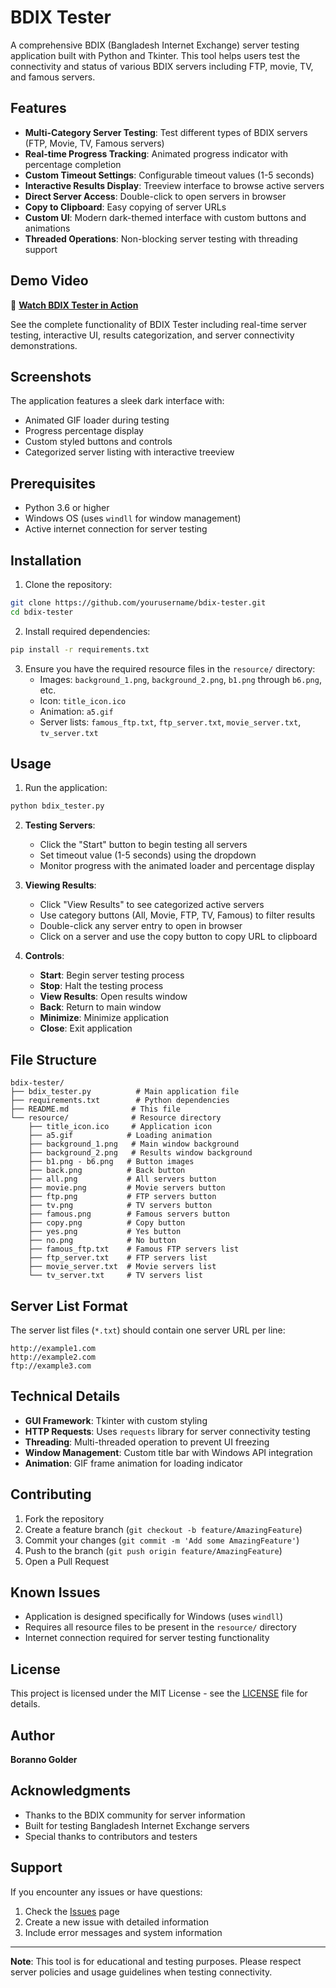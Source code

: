 # BDIX Tester

A comprehensive BDIX (Bangladesh Internet Exchange) server testing application built with Python and Tkinter. This tool helps users test the connectivity and status of various BDIX servers including FTP, movie, TV, and famous servers.

## Features

- **Multi-Category Server Testing**: Test different types of BDIX servers (FTP, Movie, TV, Famous servers)
- **Real-time Progress Tracking**: Animated progress indicator with percentage completion
- **Custom Timeout Settings**: Configurable timeout values (1-5 seconds)
- **Interactive Results Display**: Treeview interface to browse active servers
- **Direct Server Access**: Double-click to open servers in browser
- **Copy to Clipboard**: Easy copying of server URLs
- **Custom UI**: Modern dark-themed interface with custom buttons and animations
- **Threaded Operations**: Non-blocking server testing with threading support

## Demo Video

🎥 **[Watch BDIX Tester in Action](https://youtu.be/-XDYmtXMOeA)**

See the complete functionality of BDIX Tester including real-time server testing, interactive UI, results categorization, and server connectivity demonstrations.

## Screenshots

The application features a sleek dark interface with:
- Animated GIF loader during testing
- Progress percentage display
- Custom styled buttons and controls
- Categorized server listing with interactive treeview

## Prerequisites

- Python 3.6 or higher
- Windows OS (uses `windll` for window management)
- Active internet connection for server testing

## Installation

1. Clone the repository:
```bash
git clone https://github.com/yourusername/bdix-tester.git
cd bdix-tester
```

2. Install required dependencies:
```bash
pip install -r requirements.txt
```

3. Ensure you have the required resource files in the `resource/` directory:
   - Images: `background_1.png`, `background_2.png`, `b1.png` through `b6.png`, etc.
   - Icon: `title_icon.ico`
   - Animation: `a5.gif`
   - Server lists: `famous_ftp.txt`, `ftp_server.txt`, `movie_server.txt`, `tv_server.txt`

## Usage

1. Run the application:
```bash
python bdix_tester.py
```

2. **Testing Servers**:
   - Click the "Start" button to begin testing all servers
   - Set timeout value (1-5 seconds) using the dropdown
   - Monitor progress with the animated loader and percentage display

3. **Viewing Results**:
   - Click "View Results" to see categorized active servers
   - Use category buttons (All, Movie, FTP, TV, Famous) to filter results
   - Double-click any server entry to open in browser
   - Click on a server and use the copy button to copy URL to clipboard

4. **Controls**:
   - **Start**: Begin server testing process
   - **Stop**: Halt the testing process
   - **View Results**: Open results window
   - **Back**: Return to main window
   - **Minimize**: Minimize application
   - **Close**: Exit application

## File Structure

```
bdix-tester/
├── bdix_tester.py          # Main application file
├── requirements.txt        # Python dependencies
├── README.md              # This file
└── resource/              # Resource directory
    ├── title_icon.ico     # Application icon
    ├── a5.gif            # Loading animation
    ├── background_1.png   # Main window background
    ├── background_2.png   # Results window background
    ├── b1.png - b6.png   # Button images
    ├── back.png          # Back button
    ├── all.png           # All servers button
    ├── movie.png         # Movie servers button
    ├── ftp.png           # FTP servers button
    ├── tv.png            # TV servers button
    ├── famous.png        # Famous servers button
    ├── copy.png          # Copy button
    ├── yes.png           # Yes button
    ├── no.png            # No button
    ├── famous_ftp.txt    # Famous FTP servers list
    ├── ftp_server.txt    # FTP servers list
    ├── movie_server.txt  # Movie servers list
    └── tv_server.txt     # TV servers list
```

## Server List Format

The server list files (`*.txt`) should contain one server URL per line:
```
http://example1.com
http://example2.com
ftp://example3.com
```

## Technical Details

- **GUI Framework**: Tkinter with custom styling
- **HTTP Requests**: Uses `requests` library for server connectivity testing
- **Threading**: Multi-threaded operation to prevent UI freezing
- **Window Management**: Custom title bar with Windows API integration
- **Animation**: GIF frame animation for loading indicator

## Contributing

1. Fork the repository
2. Create a feature branch (`git checkout -b feature/AmazingFeature`)
3. Commit your changes (`git commit -m 'Add some AmazingFeature'`)
4. Push to the branch (`git push origin feature/AmazingFeature`)
5. Open a Pull Request

## Known Issues

- Application is designed specifically for Windows (uses `windll`)
- Requires all resource files to be present in the `resource/` directory
- Internet connection required for server testing functionality

## License

This project is licensed under the MIT License - see the [LICENSE](LICENSE) file for details.

## Author

**Boranno Golder**

## Acknowledgments

- Thanks to the BDIX community for server information
- Built for testing Bangladesh Internet Exchange servers
- Special thanks to contributors and testers

## Support

If you encounter any issues or have questions:
1. Check the [Issues](https://github.com/boranno/bdix-tester/issues) page
2. Create a new issue with detailed information
3. Include error messages and system information

---

**Note**: This tool is for educational and testing purposes. Please respect server policies and usage guidelines when testing connectivity.